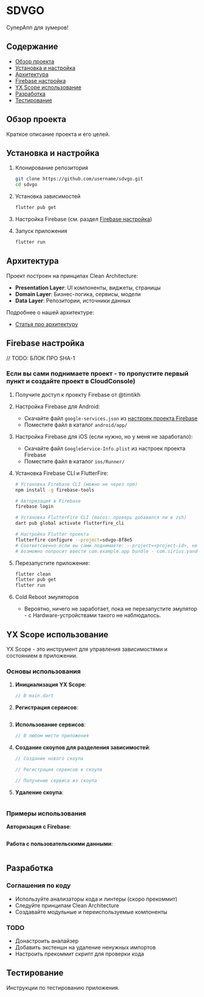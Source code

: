 # SDVGO

СуперАпп для зумеров!

## Содержание
- [Обзор проекта](#обзор-проекта)
- [Установка и настройка](#установка-и-настройка)
- [Архитектура](#архитектура)
- [Firebase настройка](#firebase-настройка)
- [YX Scope использование](#yx-scope-использование)
- [Разработка](#разработка)
- [Тестирование](#тестирование)

## Обзор проекта
Краткое описание проекта и его целей.

## Установка и настройка
1. Клонирование репозитория
   ```bash
   git clone https://github.com/username/sdvgo.git
   cd sdvgo
   ```

2. Установка зависимостей
   ```bash
   flutter pub get
   ```

3. Настройка Firebase (см. раздел [Firebase настройка](#firebase-настройка))

4. Запуск приложения
   ```bash
   flutter run
   ```

## Архитектура
Проект построен на принципах Clean Architecture:

- **Presentation Layer**: UI компоненты, виджеты, страницы
- **Domain Layer**: Бизнес-логика, сервисы, модели
- **Data Layer**: Репозитории, источники данных

Подробнее о нашей архитектуре:
- [Статья про архитектуру](https://habr.com/ru/articles/733960/)

## Firebase настройка
// TODO: БЛОК ПРО SHA-1
### Если вы сами поднимаете проект - то пропустите первый пункт и создайте проект в CloudConsole)

1. Получите доступ к проекту Firebase от @timtikh

2. Настройка Firebase для Android:
   - Скачайте файл `google-services.json` из [настроек проекта Firebase](https://console.firebase.google.com/project/sdvgo-8f8e5/settings/general/android:com.sirius.yandex.sdvgo?hl=ru)
   - Поместите файл в каталог `android/app/`

3. Настройка Firebase для iOS (если нужно, но у меня не заработало):
   - Скачайте файл `GoogleService-Info.plist` из настроек проекта Firebase
   - Поместите файл в каталог `ios/Runner/`

4. Установка Firebase CLI и FlutterFire:
   ```bash
   # Установка Firebase CLI (можно не через npm)
   npm install -g firebase-tools
   
   # Авторизация в Firebase
   firebase login
   
   # Установка FlutterFire CLI (macos: проверь добавился ли в zsh)
   dart pub global activate flutterfire_cli
   
   # Настройка Flutter проекта
   flutterfire configure --project=sdvgo-8f8e5
   # Соответсвенно если вы сами поднимаете: --project=<project-id>, не sdvgo
   # возможно попросит ввести com.example.app bundle - com.sirius.yandex.sdvgo
   ```

5. Перезапустите приложение:
   ```bash
   flutter clean
   flutter pub get
   flutter run
   ```
6. Cold Reboot эмуляторов
   - Вероятно, ничего не заработает, пока не перезапустите эмулятор - с Hardware-устройствами такого не наблюдалось.


## YX Scope использование

YX Scope - это инструмент для управления зависимостями и состоянием в приложении.

### Основы использования

1. **Инициализация YX Scope**:
   ```dart
   // В main.dart

   ```

2. **Регистрация сервисов**:
   ```dart
   ```

3. **Использование сервисов**:
   ```dart
   // В любом месте приложения
   ```

4. **Создание скоупов для разделения зависимостей**:
   ```dart
   // Создание нового скоупа
   
   // Регистрация сервисов в скоупе
   
   // Получение сервиса из скоупа
   ```

5. **Удаление скоупа**:
   ```dart
   ```

### Примеры использования

**Авторизация с Firebase**:
```dart

```

**Работа с пользовательскими данными**:
```dart

```

## Разработка

### Соглашения по коду
- Используйте анализаторы кода и линтеры (скоро прекоммит)
- Следуйте принципам Clean Architecture
- Создавайте модульные и переиспользуемые компоненты

### TODO
- Донастроить аналайзер
- Добавить экстеншн на удаление ненужных импортов
- Настроить прекоммит скрипт для проверки кода

## Тестирование
Инструкции по тестированию приложения.